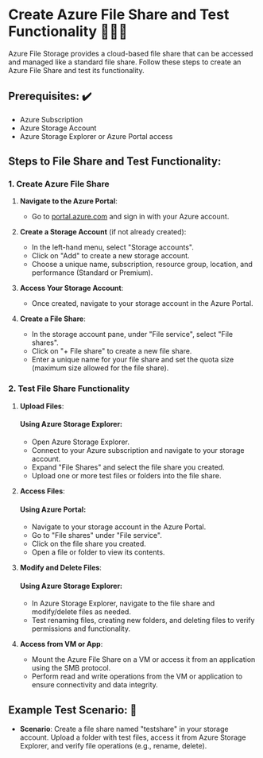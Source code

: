 # Create Azure File Share and Test Functionality 👨🏻‍🔬

Azure File Storage provides a cloud-based file share that can be accessed and managed like a standard file share. Follow these steps to create an Azure File Share and test its functionality.

## Prerequisites: ✔️
- Azure Subscription
- Azure Storage Account
- Azure Storage Explorer or Azure Portal access

## Steps to File Share and Test Functionality: 

### 1. Create Azure File Share

1. **Navigate to the Azure Portal**:
   - Go to [portal.azure.com](https://portal.azure.com/) and sign in with your Azure account.

2. **Create a Storage Account** (if not already created):
   - In the left-hand menu, select "Storage accounts".
   - Click on "Add" to create a new storage account.
   - Choose a unique name, subscription, resource group, location, and performance (Standard or Premium).

3. **Access Your Storage Account**:
   - Once created, navigate to your storage account in the Azure Portal.

4. **Create a File Share**:
   - In the storage account pane, under "File service", select "File shares".
   - Click on "+ File share" to create a new file share.
   - Enter a unique name for your file share and set the quota size (maximum size allowed for the file share).

### 2. Test File Share Functionality

1. **Upload Files**:

   #### Using Azure Storage Explorer:

   - Open Azure Storage Explorer.
   - Connect to your Azure subscription and navigate to your storage account.
   - Expand "File Shares" and select the file share you created.
   - Upload one or more test files or folders into the file share.

2. **Access Files**:

   #### Using Azure Portal:

   - Navigate to your storage account in the Azure Portal.
   - Go to "File shares" under "File service".
   - Click on the file share you created.
   - Open a file or folder to view its contents.

3. **Modify and Delete Files**:

   #### Using Azure Storage Explorer:

   - In Azure Storage Explorer, navigate to the file share and modify/delete files as needed.
   - Test renaming files, creating new folders, and deleting files to verify permissions and functionality.

4. **Access from VM or App**:

   - Mount the Azure File Share on a VM or access it from an application using the SMB protocol.
   - Perform read and write operations from the VM or application to ensure connectivity and data integrity.

## Example Test Scenario: 🧩

- **Scenario**: Create a file share named "testshare" in your storage account. Upload a folder with test files, access it from Azure Storage Explorer, and verify file operations (e.g., rename, delete).
